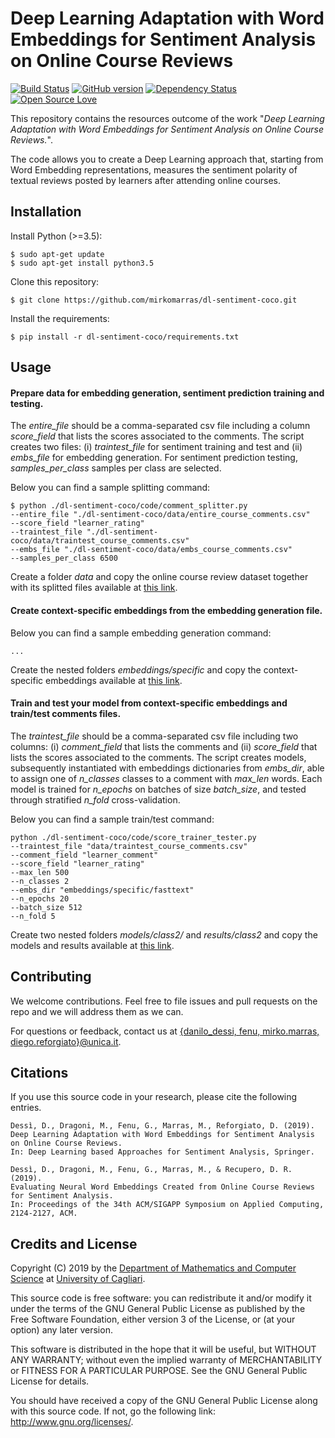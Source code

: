 # Deep Learning Adaptation with Word Embeddings for Sentiment Analysis on Online Course Reviews
[![Build Status](https://travis-ci.org/pages-themes/cayman.svg?branch=master)](https://travis-ci.org/pages-themes/cayman)
[![GitHub version](https://badge.fury.io/gh/boennemann%2Fbadges.svg)](http://badge.fury.io/gh/boennemann%2Fbadges)
[![Dependency Status](https://david-dm.org/boennemann/badges.svg)](https://david-dm.org/boennemann/badges)
[![Open Source Love](https://badges.frapsoft.com/os/gpl/gpl.svg?v=102)](https://github.com/ellerbrock/open-source-badge/)

This repository contains the resources outcome of the work "*Deep Learning Adaptation with Word Embeddings for Sentiment Analysis on Online Course Reviews.*".

The code allows you to create a Deep Learning approach that, starting from Word Embedding representations, measures the sentiment polarity of textual reviews posted by learners after attending online courses.

## Installation 

Install Python (>=3.5):
```
$ sudo apt-get update
$ sudo apt-get install python3.5
```
Clone this repository: 
```
$ git clone https://github.com/mirkomarras/dl-sentiment-coco.git
```
Install the requirements:
```
$ pip install -r dl-sentiment-coco/requirements.txt
```

## Usage

#### Prepare data for embedding generation, sentiment prediction training and testing.

The *entire_file* should be a comma-separated csv file including a column *score_field* that lists the scores associated 
to the comments. The script creates two files: (i) *traintest_file* for sentiment training and test and (ii) *embs_file* 
for embedding generation. For sentiment prediction testing, *samples_per_class* samples per class are selected.

Below you can find a sample splitting command: 
```
$ python ./dl-sentiment-coco/code/comment_splitter.py 
--entire_file "./dl-sentiment-coco/data/entire_course_comments.csv" 
--score_field "learner_rating" 
--traintest_file "./dl-sentiment-coco/data/traintest_course_comments.csv" 
--embs_file "./dl-sentiment-coco/data/embs_course_comments.csv" 
--samples_per_class 6500
```

Create a folder *data* and copy the online course review dataset together with its splitted files
available at [this link](https://drive.google.com/file/d/1aZgJAhanQjKV3Gzscx0bjs6_kbImQIKF/view?usp=sharing). 

#### Create context-specific embeddings from the embedding generation file. 

Below you can find a sample embedding generation command:

```
...
```

Create the nested folders *embeddings/specific* and copy the context-specific embeddings available at [this link](https://drive.google.com/file/d/1guu3WT-FaF-keWW1NHBdNRkpvU6g5KRO/view?usp=sharing). 

#### Train and test your model from context-specific embeddings and train/test comments files. 

The *traintest_file* should be a comma-separated csv file including two columns: (i) *comment_field* that lists the
comments and (ii) *score_field* that lists the scores associated to the comments. The script creates models, subsequently 
instantiated with embeddings dictionaries from *embs_dir*, able to assign one of *n_classes* classes to a comment with 
*max_len* words. Each model is trained for *n_epochs* on batches of size *batch_size*, and tested through stratified *n_fold* cross-validation. 

Below you can find a sample train/test command:

```
python ./dl-sentiment-coco/code/score_trainer_tester.py 
--traintest_file "data/traintest_course_comments.csv" 
--comment_field "learner_comment" 
--score_field "learner_rating" 
--max_len 500 
--n_classes 2 
--embs_dir "embeddings/specific/fasttext" 
--n_epochs 20 
--batch_size 512 
--n_fold 5
```

Create two nested folders *models/class2/* and *results/class2* and copy the models and results 
available at [this link](https://drive.google.com/file/d/1pW3XYpfhOvXbXGtQOgu_zC06IupCqKmB/view?usp=sharing). 

## Contributing
We welcome contributions. Feel free to file issues and pull requests on the repo and we will address them as we can.

For questions or feedback, contact us at [{danilo_dessi, fenu, mirko.marras, diego.reforgiato}@unica.it](http://).

## Citations
If you use this source code in your research, please cite the following entries.

```
Dessì, D., Dragoni, M., Fenu, G., Marras, M., Reforgiato, D. (2019). 
Deep Learning Adaptation with Word Embeddings for Sentiment Analysis on Online Course Reviews. 
In: Deep Learning based Approaches for Sentiment Analysis, Springer.
```

```
Dessì, D., Dragoni, M., Fenu, G., Marras, M., & Recupero, D. R. (2019). 
Evaluating Neural Word Embeddings Created from Online Course Reviews for Sentiment Analysis. 
In: Proceedings of the 34th ACM/SIGAPP Symposium on Applied Computing, 2124-2127, ACM.
```

## Credits and License
Copyright (C) 2019 by the [Department of Mathematics and Computer Science](https://www.unica.it/unica/it/dip_matinfo.page) at [University of Cagliari](https://www.unica.it/unica/).

This source code is free software: you can redistribute it and/or modify it under the terms of the GNU General Public License as published by the Free Software Foundation, either version 3 of the License, or (at your option) any later version.

This software is distributed in the hope that it will be useful, but WITHOUT ANY WARRANTY; without even the implied warranty of MERCHANTABILITY or FITNESS FOR A PARTICULAR PURPOSE. See the GNU General Public License for details.

You should have received a copy of the GNU General Public License along with this source code. If not, go the following link: http://www.gnu.org/licenses/.

